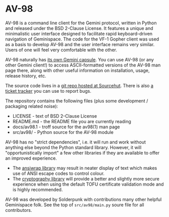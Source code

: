 # AV-98

AV-98 is a command line client for the Gemini protocol, written in Python and
released under the BSD 2-Clause License.  It features a unique and minimalistic
user interface designed to facilitate rapid keyboard-driven navigation of
Geminispace.  The code for the VF-1 Gopher client was used as a basis to
develop AV-98 and the user interface remains very similar.  Users of one will
feel very comfortable with the other.

AV-98 naturally has
[its own Gemini
capsule](gemini://zaibatsu.circumlunar.space/~solderpunk/software/av98/).
You can use AV-98 (or any other Gemini client!) to access ASCII-formatted
versions of the AV-98 man page there, along with other useful information
on installation, usage, release history, etc.

The source code lives in a
[git repo hosted at Sourcehut](https://git.sr.ht/~solderpunk/AV-98).  There is
also [a ticket tracker](https://todo.sr.ht/~solderpunk/AV-98) you can use to
report bugs.

The repository contains the following files (plus some development / packaging
related noise):

* LICENSE - text of BSD 2-Clause License
* README.md - the README file you are currently reading
* docs/av98.1 - troff source for the av98(1) man page
* src/av98/ - Python source for the AV-98 module

AV-98 has no "strict dependencies", i.e. it will run and work without anything
else beyond the Python standard library.  However, it will "opportunistically
import" a few other libraries if they are available to offer an improved
experience.

* The [ansiwrap library](https://pypi.org/project/ansiwrap/) may result in
  neater display of text which makes use of ANSI escape codes to control colour.
* The [cryptography library](https://pypi.org/project/cryptography/) will
  provide a better and slightly more secure experience when using the default
  TOFU certificate validation mode and is highly recommended.

AV-98 was developed by Solderpunk with contributions many other helpful
Geminispace folk.  See the top of `src/av98/main.py` soure file for all
contributors.
